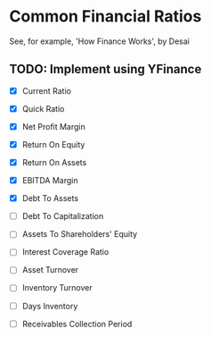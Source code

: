 # Common Financial Ratios

See, for example,  'How Finance Works', by Desai

## TODO: Implement using YFinance

- [x] Current Ratio

- [x] Quick Ratio

- [x] Net Profit Margin

- [x] Return On Equity

- [x] Return On Assets

- [x] EBITDA Margin

- [x] Debt To Assets

- [ ] Debt To Capitalization

- [ ] Assets To Shareholders' Equity

- [ ] Interest Coverage Ratio

- [ ] Asset Turnover

- [ ] Inventory Turnover

- [ ] Days Inventory

- [ ] Receivables Collection Period

